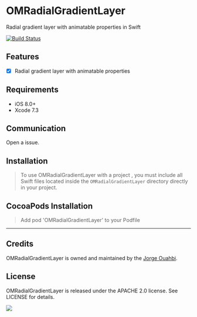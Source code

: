# OMRadialGradientLayer

Radial gradient layer with animatable properties in Swift

[![Build Status](https://travis-ci.org/jaouahbi/OMRadialGradientLayer.svg?branch=master)](https://travis-ci.org/jaouahbi/OMRadialGradientLayer)

## Features

- [x] Radial gradient layer with animatable properties

## Requirements

- iOS 8.0+
- Xcode 7.3

## Communication

Open a issue.

## Installation

> To use OMRadialGradientLayer with a project , you must include all Swift files located inside the `OMRadialGradientLayer` directory directly in your project.

## CocoaPods Installation

> Add pod 'OMRadialGradientLayer' to your Podfile

* * *

## Credits

OMRadialGradientLayer is owned and maintained by the [Jorge Ouahbi](https://twitter.com/j0rge0m).

## License

OMRadialGradientLayer is released under the APACHE 2.0 license. See LICENSE for details.

![](https://github.com/jaouahbi/OMRadialGradientLayer/blob/master/ScreenShot/ScreenShot.png)
